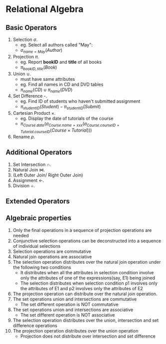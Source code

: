 # Relational Algebra 

## Basic Operators

1. Selection $\sigma$. 
    - eg. Select all authors called "May": 
    - $\sigma_{name=May}(Author)$
2. Projection $\pi$. 
    - eg. Report **bookID** and **title** of all books
    - $\pi_{bookID, title}(Book)$
4. Union $\cup$. 
    - must have same attributes
    - eg. Find all names in CD and DVD tables
    - $\pi_{name}(CD) \cup \pi_{name}(DVD)$
6. Set Difference -. 
    - eg. Find ID of students who haven't submitted assignment
    - $\pi_{studentID}(Student) - \pi_{studentID}(Submit)$
8. Cartesian Product $\times$.
    - eg. Display the date of tutorials of the course
    - $\pi_{Course.date}(\sigma_{Course.name=xxx}(\sigma_{Course.courseID=Tutorial.courseID}(Course \times Tutorial)))$
10. Rename $\rho$.

## Additional Operators

1. Set Intersection $\cap$.
2. Natural Join $\Join$.
3. (Left Outer Join/ Right Outer Join)
4. Assignment $\leftarrow$.
5. Division $\div$.

## Extended Operators

## Algebraic properties

1. Only the final operations in a sequence of projection operations are needed
2. Conjunctive selection operations can be deconstructed into a sequence of individual selections
3. Selection operations are commutative
4. Natural join operations are associative
5. The selection operation distributes over the natural join operation under the following two conditions
    - It distributes when all the attributes in selection condition involve only the attributes of one of the expressions(say, E1) being joined
    - The selection distributes when selection condition p1 involves only the attributes of E1 and p2 involves only the attributes of E2
6. The projection operation can distribute over the natural join operation.
7. The set operations union and intersections are commutative
    - The set different operation is NOT commutative
8. The set operations union and intersections are associative
    - The set different operation is NOT associative
9. The selection operation distributes over the union, intersection and set difference operations
10. The projection operation distributes over the union operation
    - Projection does not distribute over intersection and set difference
